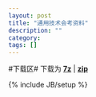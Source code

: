 ```yaml
---
layout: post
title: "通用技术会考资料"
description: ""
category: 
tags: []
---
```


#下载区#
下载为 **[7z](/file/huikao/tongji/tongyongjishuJune7.7z)** | **[zip](/file/huikao/tongji/tongyongjishuJune7.zip)**

{% include JB/setup %}
